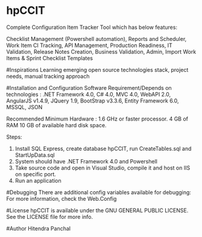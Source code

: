 # hpCCIT
Complete Configuration Item Tracker Tool which has below features:

Checklist Management (Powershell automation), Reports and Scheduler, Work Item CI Tracking, API Management, Production Readiness, IT Validation, Release Notes Creation, Business Validation, Admin, Import Work Items & Sprint Checklist Templates

#Inspirations
Learning emerging open source technologies stack, project needs, manual tracking approach

#Installation and Configuration
Software Requirement/Depends on technologies :
.NET Framework 4.0, C# 4.0,  MVC 4.0,  WebAPI 2.0,  AngularJS v1.4.9,  JQuery 1.9, BootStrap v3.3.6, Entity Framework 6.0, MSSQL, JSON

Recommended Minimum Hardware :
1.6 GHz or faster processor.
4 GB of RAM
10 GB of available hard disk space.

Steps:
1. Install SQL Express, create database hpCCIT, run CreateTables.sql and StartUpData.sql
2. System should have .NET Framework 4.0 and Powershell
3. Take source code and open in Visual Studio, compile it and host on IIS on specific port.
3. Run an application

#Debugging
There are additional config variables available for debugging:
For more information, check the Web.Config

#License
hpCCIT is available under the GNU GENERAL PUBLIC LICENSE. See the LICENSE file for more info.


#Author
Hitendra Panchal

